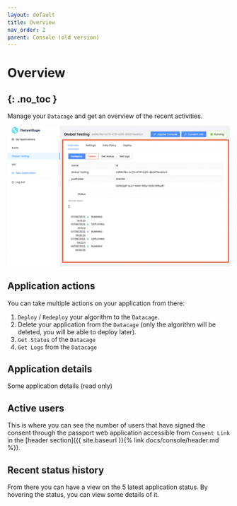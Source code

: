 ```yaml
---
layout: default
title: Overview
nav_order: 2
parent: Console (old version)
---
```


# Overview
{: .no_toc }
---

Manage your `Datacage` and get an overview of the recent activities.

![](../../assets/images/application-overview.png)

## Application actions

You can take multiple actions on your application from there:

1. `Deploy` / `Redeploy` your algorithm to the `Datacage`.
2. Delete your application from the `Datacage` (only the algorithm will be deleted, you will be able to deploy later).
3. `Get Status` of the `Datacage`
4. `Get Logs` from the `Datacage`

## Application details

Some application details (read only)

## Active users

This is where you can see the number of users that have signed the consent through the passport web application accessible from `Consent Link` in the [header section]({{ site.baseurl }}{% link docs/console/header.md %}).

## Recent status history

From there you can have a view on the 5 latest application status.
By hovering the status, you can view some details of it.